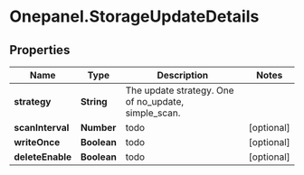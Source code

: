 # Onepanel.StorageUpdateDetails

## Properties
Name | Type | Description | Notes
------------ | ------------- | ------------- | -------------
**strategy** | **String** | The update strategy. One of no_update, simple_scan. | 
**scanInterval** | **Number** | todo | [optional] 
**writeOnce** | **Boolean** | todo | [optional] 
**deleteEnable** | **Boolean** | todo | [optional] 



